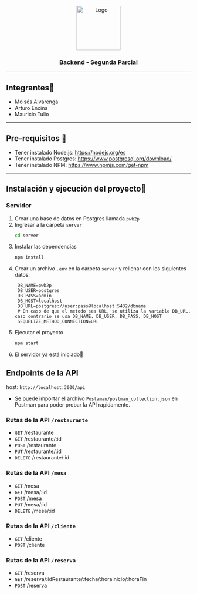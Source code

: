 <!-- Cabecera principal -->
<div align="center">
  <a href="https://github.com/moises35/Backend_Segunda_Parcial">
    <img src="https://cdn-icons-png.flaticon.com/512/1803/1803974.png" alt="Logo" width="120" height="120">
  </a>

  <h3 align="center">Backend - Segunda Parcial</h3>
</div>


-----------------------------------------------------------------------

## Integrantes👥
+ Moisés Alvarenga
+ Arturo Encina
+ Mauricio Tulio

-----------------------------------------------------------------------

## Pre-requisitos 📝
+ Tener instalado Node.js: https://nodejs.org/es
+ Tener instalado Postgres: https://www.postgresql.org/download/
+ Tener instalado NPM: https://www.npmjs.com/get-npm

----------------------------------------------------------------------

## Instalación y ejecución del proyecto🚀
### Servidor
1. Crear una base de datos en Postgres llamada `pwb2p`
2. Ingresar a la carpeta `server`
   ```sh
   cd server
   ```
3. Instalar las dependencias
   ```sh
   npm install
   ```
4. Crear un archivo `.env` en la carpeta `server` y rellenar con los siguientes datos:
   ```env
    DB_NAME=pwb2p
    DB_USER=postgres
    DB_PASS=admin
    DB_HOST=localhost
    DB_URL=postgres://user:pass@localhost:5432/dbname
    # En caso de que el metodo sea URL, se utiliza la variable DB_URL, caso contrario se usa DB_NAME, DB_USER, DB_PASS, DB_HOST
    SEQUELIZE_METHOD_CONNECTION=URL
    ```
5. Ejecutar el proyecto
    ```sh
    npm start
    ```
6. El servidor ya está iniciado🚀





## Endpoints de la API
host: `http://localhost:3000/api`

+ Se puede importar el archivo `Postaman/postman_collection.json` en Postman para poder probar la API rapidamente.

### Rutas de la API `/restaurante`
+ `GET` /restaurante
+ `GET` /restaurante/:id
+ `POST` /restaurante
+ `PUT` /restaurante/:id
+ `DELETE` /restaurante/:id

### Rutas de la API `/mesa`
+ `GET` /mesa
+ `GET` /mesa/:id
+ `POST` /mesa
+ `PUT` /mesa/:id
+ `DELETE` /mesa/:id

### Rutas de la API `/cliente`
+ `GET` /cliente
+ `POST` /cliente

### Rutas de la API `/reserva`
+ `GET` /reserva
+ `GET` /reserva/:idRestaurante/:fecha/:horaInicio/:horaFin
+ `POST` /reserva
